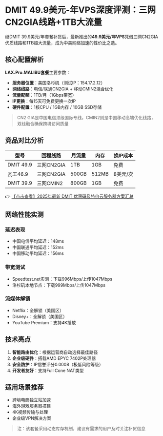 # DMIT 49.9美元-年VPS深度评测：三网CN2GIA线路+1TB大流量

继DMIT 39.9美元/年套餐补货后，最新推出的**49.9美元/年VPS**凭借三网CN2GIA优质线路和1TB超大流量，成为中美网络加速的性价比之选。

## 核心配置解析

**LAX.Pro.MALIBU套餐**主要参数：
- **服务器位置**：美国洛杉矶（测试IP：154.17.2.12）
- **网络线路**：电信/联通CN2GIA + 移动CMIN2混合优化
- **流量配额**：1TB/月（1Gbps带宽）
- **IP更换**：每15天可免费更换一次IP
- **硬件配置**：1核CPU / 1GB内存 / 10GB SSD存储

> CN2 GIA是中国电信顶级国际专线，CMIN2则是中国移动高端优化线路，双线融合确保跨境访问质量

## 竞品对比分析

| 型号        | 回程线路       | 月流量   | 内存   | 换IP成本  |
|-------------|--------------|---------|--------|----------|
| DMIT 49.9   | 三网CN2GIA    | 1TB     | 1GB    | 免费      |
| 瓦工46.9    | 三网CN2GIA    | 500GB   | 512MB  | 8美元/次  |
| DMIT 39.9   | 三网CMIN2     | 800GB   | 1GB    | 免费      |

👉 [【点击查看】2025年最新 DMIT 优惠码及特价云服务器方案汇总](https://bit.ly/dmit_coupon)

## 网络性能实测

### 延迟表现
- 中国电信平均延迟：148ms
- 中国联通平均延迟：152ms 
- 中国移动平均延迟：156ms

### 带宽测试
- Speedtest.net实测：下载996Mbps/上传1047Mbps
- 洛杉矶本地节点：下载999Mbps/上传1047Mbps

### 流媒体解锁
- Netflix：全解锁（美国区）
- Disney+：全解锁（美国区）
- YouTube Premium：支持4K播放

## 技术亮点

1. **智能路由优化**：根据运营商自动选择最佳路径
2. **企业级硬件**：搭载AMD EPYC 7402P处理器
3. **安全防护**：IP信誉评分0.0008（极低风险等级）
4. **开发者友好**：支持Full Cone NAT类型

## 适用场景推荐
- 跨境电商独立站加速
- 海外游戏服务器搭建
- 4K视频传输与处理
- 企业级VPN解决方案

> 注：该套餐采用动态库存机制，建议有需求的用户及时关注补货信息